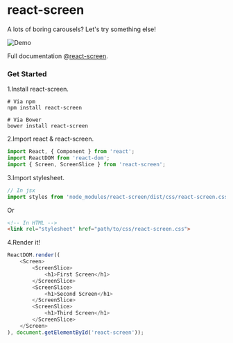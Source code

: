 # react-screen

A lots of boring carousels? Let's try something else!

![Demo](https://gao-sun.github.io/react-screen/image/demo.gif)

Full documentation @[react-screen](http://gao-sun.github.io/reat-screen).

### Get Started

1.Install react-screen.
```baseh
# Via npm
npm install react-screen

# Via Bower
bower install react-screen
```

2.Import react & react-screen.
```javascript
import React, { Component } from 'react';
import ReactDOM from 'react-dom';
import { Screen, ScreenSlice } from 'react-screen';
```

3.Import stylesheet.
```javascript
// In jsx
import styles from 'node_modules/react-screen/dist/css/react-screen.css';
```

Or
```html
<!-- In HTML -->
<link rel="stylesheet" href="path/to/css/react-screen.css">
```

4.Render it!
```javascript
ReactDOM.render((
    <Screen>
        <ScreenSlice>
            <h1>First Screen</h1>
        </ScreenSlice>
        <ScreenSlice>
            <h1>Second Screen</h1>
        </ScreenSlice>
        <ScreenSlice>
            <h1>Third Screen</h1>
        </ScreenSlice>
    </Screen>
), document.getElementById('react-screen'));
```